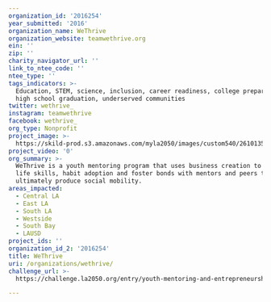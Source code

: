 ```yaml
---
organization_id: '2016254'
year_submitted: '2016'
organization_name: WeThrive
organization_website: teamwethrive.org
ein: ''
zip: ''
charity_navigator_url: ''
link_to_ntee_code: ''
ntee_type: ''
tags_indicators: >-
  Education, STEM, science, inclusion, career readiness, college preparedness,
  high school graduation, underserved communities
twitter: wethrive_
instagram: teamwethrive
facebook: wethrive_
org_type: Nonprofit
project_image: >-
  https://skild-prod.s3.amazonaws.com/myla2050/images/custom540/2610135955741-team91.JPG
project_video: '0'
org_summary: >-
  WeThrive is a youth mentoring program that uses business creation to teach
  life skills, habit adoption and foster bonds with mentors and peers to
  ultimately produce social mobility.
areas_impacted:
  - Central LA
  - East LA
  - South LA
  - Westside
  - South Bay
  - LAUSD
project_ids: ''
organization_id_2: '2016254'
title: WeThrive
uri: /organizations/wethrive/
challenge_url: >-
  https://challenge.la2050.org/entry/youth-mentoring-and-entrepreneurship-program-for-middle-school-students

---
```

